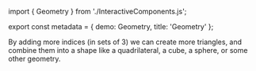 import { Geometry } from './InteractiveComponents.js';

export const metadata = {
  demo: Geometry,
  title: 'Geometry'
};

By adding more indices (in sets of 3) we can create more triangles, and combine them into a shape like a quadrilateral, a cube, a sphere, or some other geometry.
